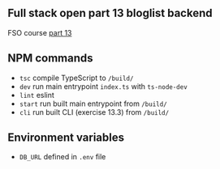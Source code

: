 ## Full stack open part 13 bloglist backend

FSO course [part 13](https://fullstackopen.com/en/part13)

## NPM commands

* `tsc` compile TypeScript to `/build/`
* `dev` run main entrypoint `index.ts` with `ts-node-dev`
* `lint` eslint
* `start` run built main entrypoint from `/build/`
* `cli` run built CLI (exercise 13.3) from `/build/`

## Environment variables

* `DB_URL` defined in `.env` file
